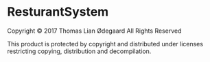 # ResturantSystem

Copyright © 2017 Thomas Lian Ødegaard
All Rights Reserved
 
This product is protected by copyright and distributed under
licenses restricting copying, distribution and decompilation.
